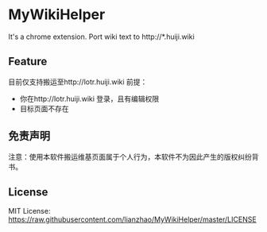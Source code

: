 # MyWikiHelper
It's a chrome extension.
Port wiki text to http://*.huiji.wiki

## Feature
目前仅支持搬运至http://lotr.huiji.wiki
前提：
* 你在http://lotr.huiji.wiki 登录，且有编辑权限
* 目标页面不存在

## 免责声明
注意：使用本软件搬运维基页面属于个人行为，本软件不为因此产生的版权纠纷背书。

## License
MIT License: https://raw.githubusercontent.com/lianzhao/MyWikiHelper/master/LICENSE

